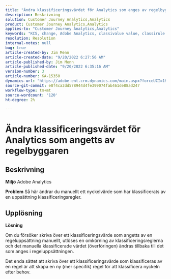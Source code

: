 ```yaml
---
title: "Ändra klassificeringsvärdet för Analytics som anges av regelbyggaren"
description: Beskrivning
solution: Customer Journey Analytics,Analytics
product: Customer Journey Analytics,Analytics
applies-to: "Customer Journey Analytics,Analytics"
keywords: "KCS, change, Adobe Analytics, classivalue value, classirule builder, manuell filöverföring för klassificering"
resolution: Resolution
internal-notes: null
bug: true
article-created-by: Jim Menn
article-created-date: "9/20/2022 6:27:56 AM"
article-published-by: Jim Menn
article-published-date: "9/20/2022 6:35:16 AM"
version-number: 3
article-number: KA-15350
dynamics-url: "https://adobe-ent.crm.dynamics.com/main.aspx?forceUCI=1&pagetype=entityrecord&etn=knowledgearticle&id=9752335a-ad38-ed11-9db1-0022480866ad"
source-git-commit: e8f4ca2dd578944d4fe399074fab461de88ad247
workflow-type: tm+mt
source-wordcount: '120'
ht-degree: 2%

---
```


# Ändra klassificeringsvärdet för Analytics som angetts av regelbyggaren

## Beskrivning


<b>Miljö</b>
Adobe Analytics

<b>Problem</b>
Så här ändrar du manuellt ett nyckelvärde som har klassificerats av en uppsättning klassificeringsregler.


## Upplösning


<b>Lösning</b>

Om du försöker skriva över ett klassificeringsvärde som angetts av en regeluppsättning manuellt, utlöses en omkörning av klassificeringsreglerna och det manuella klassificerade värdet (överföringen) ändras tillbaka till det som anges i regeluppsättningen.

Det enda sättet att skriva över ett klassificeringsvärde som klassificeras av en regel är att skapa en ny (mer specifik) regel för att klassificera nyckeln efter behov.

